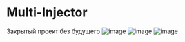 # Multi-Injector
Закрытый проект без будущего
![image](https://github.com/user-attachments/assets/01274e4e-875f-4975-a2a8-a208fc11fe1e)
![image](https://github.com/user-attachments/assets/d720d5ec-367f-4665-a1fb-b5ab94710748)
![image](https://github.com/user-attachments/assets/476ec4f7-2b56-4c04-972c-29ed8180de9b)
